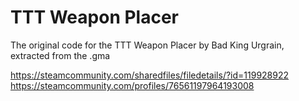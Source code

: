# TTT Weapon Placer

The original code for the TTT Weapon Placer by Bad King Urgrain, extracted from the .gma

https://steamcommunity.com/sharedfiles/filedetails/?id=119928922
https://steamcommunity.com/profiles/76561197964193008

